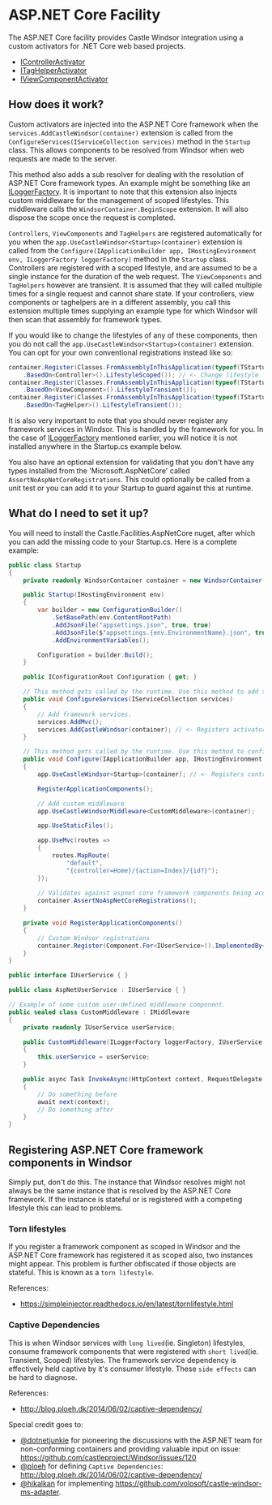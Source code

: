 # ASP.NET Core Facility

The ASP.NET Core facility provides Castle Windsor integration using a custom activators for .NET Core web based projects.

 - [IControllerActivator](https://docs.microsoft.com/en-us/dotnet/api/microsoft.aspnetcore.mvc.controllers.icontrolleractivator?view=aspnetcore-2.0) 
 - [ITagHelperActivator](https://docs.microsoft.com/en-us/dotnet/api/microsoft.aspnetcore.mvc.razor.itaghelperactivator?view=aspnetcore-2.0) 
 - [IViewComponentActivator](https://docs.microsoft.com/en-us/dotnet/api/microsoft.aspnetcore.mvc.viewcomponents.iviewcomponentactivator.create?view=aspnetcore-2.0) 

## How does it work?

Custom activators are injected into the ASP.NET Core framework when the `services.AddCastleWindsor(container)` extension is called
from the `ConfigureServices(IServiceCollection services)` method in the `Startup` class. This allows components to be resolved from Windsor 
when web requests are made to the server. 

This method also adds a sub resolver for dealing with the resolution of ASP.NET Core framework 
types. An example might be something like an [ILoggerFactory](https://docs.microsoft.com/en-us/dotnet/api/microsoft.extensions.logging.iloggerfactory?view=aspnetcore-2.0).
It is important to note that this extension also injects custom middleware for the management of scoped lifestyles. This middleware calls
the `WindsorContainer.BeginScope` extension. It will also dispose the scope once the request is completed.

`Controllers`, `ViewComponents` and `TagHelpers` are registered automatically for you when the `app.UseCastleWindsor<Startup>(container)` extension
is called from the `Configure(IApplicationBuilder app, IHostingEnvironment env, ILoggerFactory loggerFactory)` method in the `Startup` class.
Controllers are registered with a scoped lifestyle, and are assumed to be a single instance for the duration of the web request. The `ViewComponents`
and `TagHelpers` however are transient. It is assumed that they will called multiple times for a single request and cannot share state.
If your controllers, view components or taghelpers are in a different assembly, you call this extension multiple times supplying an example
type for which Windsor will then scan that assembly for framework types.

If you would like to change the lifestyles of any of these components, then you do not call the `app.UseCastleWindsor<Startup>(container)`
extension. You can opt for your own conventional registrations instead like so:

```csharp
container.Register(Classes.FromAssemblyInThisApplication(typeof(TStartup).Assembly)
	.BasedOn<Controller>().LifestyleScoped()); // <- Change lifestyle
container.Register(Classes.FromAssemblyInThisApplication(typeof(TStartup).Assembly)
	.BasedOn<ViewComponent>().LifestyleTransient());
container.Register(Classes.FromAssemblyInThisApplication(typeof(TStartup).Assembly)
	.BasedOn<TagHelper>().LifestyleTransient());
```

It is also very important to note that you should never register any framework services in Windsor. This is handled by the framework for you. In the 
case of [ILoggerFactory](https://docs.microsoft.com/en-us/dotnet/api/microsoft.extensions.logging.iloggerfactory?view=aspnetcore-2.0) mentioned earlier, 
you will notice it is not installed anywhere in the Startup.cs example below.

You also have an optional extension for validating that you don't have any types installed from the 'Microsoft.AspNetCore' called `AssertNoAspNetCoreRegistrations`.
This could optionally be called from a unit test or you can add it to your Startup to guard against this at runtime.

## What do I need to set it up?

You will need to install the Castle.Facilities.AspNetCore nuget, after which you can add the missing code to your Startup.cs. 
Here is a complete example:

```csharp
public class Startup
{
	private readonly WindsorContainer container = new WindsorContainer();

	public Startup(IHostingEnvironment env)
	{
		var builder = new ConfigurationBuilder()
			.SetBasePath(env.ContentRootPath)
			.AddJsonFile("appsettings.json", true, true)
			.AddJsonFile($"appsettings.{env.EnvironmentName}.json", true)
			.AddEnvironmentVariables();

		Configuration = builder.Build();
	}

	public IConfigurationRoot Configuration { get; }

	// This method gets called by the runtime. Use this method to add services to the container.
	public void ConfigureServices(IServiceCollection services)
	{
		// Add framework services.
		services.AddMvc();
		services.AddCastleWindsor(container); // <- Registers activators
	}

	// This method gets called by the runtime. Use this method to configure the HTTP request pipeline.
	public void Configure(IApplicationBuilder app, IHostingEnvironment env, ILoggerFactory loggerFactory)
	{
		app.UseCastleWindsor<Startup>(container); // <- Registers controllers, view components and tag helpers

		RegisterApplicationComponents();

		// Add custom middleware
		app.UseCastleWindsorMiddleware<CustomMiddleware>(container);

		app.UseStaticFiles();

		app.UseMvc(routes =>
		{
			routes.MapRoute(
				"default",
				"{controller=Home}/{action=Index}/{id?}");
		});
	
		// Validates against aspnet core framework components being accidentally registered 
		container.AssertNoAspNetCoreRegistrations();
	}

	private void RegisterApplicationComponents()
	{
		// Custom Windsor registrations
		container.Register(Component.For<IUserService>().ImplementedBy<AspNetUserService>().LifestyleScoped());
	}
}

public interface IUserService { }

public class AspNetUserService : IUserService { }

// Example of some custom user-defined middleware component.
public sealed class CustomMiddleware : IMiddleware
{
	private readonly IUserService userService;

	public CustomMiddleware(ILoggerFactory loggerFactory, IUserService userService)
	{
		this.userService = userService;
	}

	public async Task InvokeAsync(HttpContext context, RequestDelegate next)
	{
		// Do something before
		await next(context);
		// Do something after
	}
}
```

## Registering ASP.NET Core framework components in Windsor

Simply put, don't do this. The instance that Windsor resolves might not always be the same instance that is resolved by the ASP.NET Core framework. If the 
instance is stateful or is registered with a competing lifestyle this can lead to problems. 

### Torn lifestyles

If you register a framework component as scoped in Windsor and the ASP.NET Core framework has registered it as scoped also, two instances might appear. This
problem is further obfiscated if those objects are stateful. This is known as a `torn lifestyle`. 

References:
 - https://simpleinjector.readthedocs.io/en/latest/tornlifestyle.html

### Captive Dependencies

This is when Windsor services with `long lived`(ie. Singleton) lifestyles, consume framework components that were registered with `short lived`(ie. Transient, Scoped) lifestyles. 
The framework service dependency is effectively held captive by it's consumer lifestyle. These `side effects` can be hard to diagnose. 

References:
 - http://blog.ploeh.dk/2014/06/02/captive-dependency/

Special credit goes to:

 - [@dotnetjunkie](https://github.com/dotnetjunkie) for pioneering the discussions with the ASP.NET team for non-conforming containers and providing valuable input on issue: https://github.com/castleproject/Windsor/issues/120 
 - [@ploeh](https://github.com/ploeh) for defining `Captive Dependencies`: http://blog.ploeh.dk/2014/06/02/captive-dependency/
 - [@hikalkan](https://github.com/hikalkan) for implementing https://github.com/volosoft/castle-windsor-ms-adapter. 


